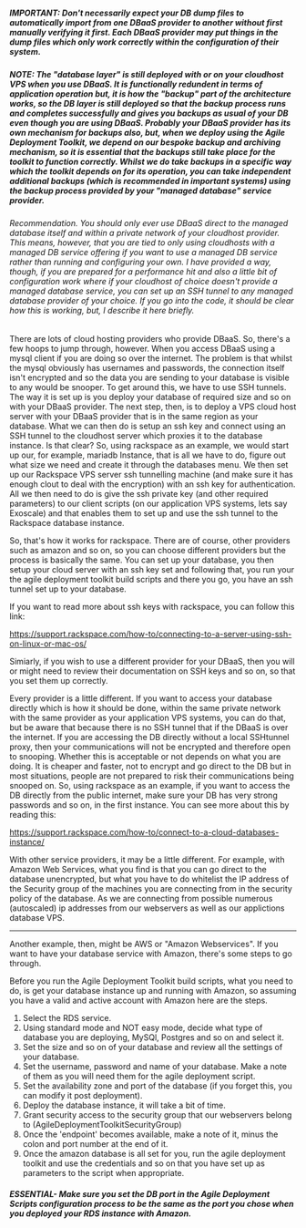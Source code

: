##### IMPORTANT: Don't necessarily expect your DB dump files to automatically import from one DBaaS provider to another without first manually verifying it first. Each DBaaS provider may put things in the dump files which only work correctly within the configuration of their system. 

##### NOTE: The "database layer" is still deployed with or on your cloudhost VPS when you use DBaaS. It is functionally redundent in terms of application operation but, it is how the "backup" part of the architecture works, so the DB layer is still deployed so that the backup process runs and completes successfully and gives you backups as usual of your DB even though you are using DBaaS. Probably your DBaaS provider has its own mechanism for backups also, but, when we deploy using the Agile Deployment Toolkit, we depend on our bespoke backup and archiving mechanism, so it is essential that the backups still take place for the toolkit to function correctly. Whilst we do take backups in a specific way which the toolkit depends on for its operation, you can take independent additional backups (which is recommended in important systems) using the backup process provided by your "managed database" service provider.  

###### Recommendation. You should only ever use DBaaS direct to the managed database itself and within a private network of your cloudhost provider. This means, however, that you are tied to only using cloudhosts with a managed DB service offering if you want to use a managed DB service rather than running and configuring your own. I have provided a way, though, if you are prepared for a performance hit and also a little bit of configuration work where if your cloudhost of choice doesn't provide a managed database service, you can set up an SSH tunnel to any managed database provider of your choice. If you go into the code, it should be clear how this is working, but, I describe it here briefly.

There are lots of cloud hosting providers who provide DBaaS. So, there's a few hoops to jump through, however. When you access DBaaS using a mysql client if you are doing so over the internet. The problem is that whilst the mysql obviously has usernames and passwords, the connection itself isn't encrypted and so the data you are sending to your database is visible to any would be snooper. To get around this, we have to use SSH tunnels. The way it is set up is you deploy your database of required size and so  on with your DBaaS provider. The next step, then, is to deploy a VPS cloud host server with your DBaaS provider that is in the
same region as your database. What we can then do is setup an ssh key and connect using an SSH tunnel to the cloudhost server which proxies it to the database instance. Is that clear? So, using rackspace as an example, we would start up our, for example, mariadb Instance, that is all we have to do, figure out what size we need and create it through the databases menu. We then set up our Rackspace VPS server ssh tunnelling machine (and make sure it has enough clout to deal with the encryption) with an ssh key for authentication. All we then need to do is give the ssh private key (and other required parameters) to our client scripts (on our application VPS systems, lets say Exoscale) and that enables them to set up and use the ssh tunnel to the Rackspace database instance.

So, that's how it works for rackspace. There are of course, other providers such as amazon and so on, so you can choose different providers but the process is basically the same. You can set up your database, you then setup your cloud server with an ssh key set and following that, you run your the agile deployment toolkit build scripts and there you go, you have an ssh tunnel set up to your database.

If you want to read more about ssh keys with rackspace, you can follow this link:

https://support.rackspace.com/how-to/connecting-to-a-server-using-ssh-on-linux-or-mac-os/

Simiarly, if you wish to use a different provider for your DBaaS, then you will or might need to review their documentation on SSH keys and so on, so that you set them up correctly. 

Every provider is a little different. If you want to access your database directly which is how it should be done, within the same private network with the same provider as your application VPS systems, you can do that, but be aware that because there is no SSH tunnel that if the DBaaS is over the internet. If you are accessing the DB directly without a local SSHtunnel proxy, then your communications will not be encrypted and therefore open to snooping. Whether this is acceptable or not depends on what you are doing. It is cheaper and faster, not to encrypt and go direct to the DB but in most situations, people are not prepared to risk their communications being snooped on. So, using rackspace as an example, if you want to access the DB directly from the public internet, make sure your DB has very strong passwords and so on, in the first instance. You can see more about this by reading this:

https://support.rackspace.com/how-to/connect-to-a-cloud-databases-instance/

With other service providers, it may be a little different. For example, with Amazon Web Services, what you find is that you can go direct to the database unencrypted, but what you have to do whitelist the IP address of the Security group of the machines you are connecting from in the security policy of the database. As we are connecting from possible numerous (autoscaled) ip addresses from our webservers as well as our applictions database VPS.

---------------------------------------------------------------------------------------------------------------------------------

Another example, then, might be AWS or "Amazon Webservices". If you want to have your database service with Amazon, there's some steps to go through.

Before you run the Agile Deployment Toolkit build scripts, what you need to do, is get your database instance up and running with Amazon, so assuming you have a valid and active account with Amazon here are the steps.

1) Select the RDS service.
2) Using standard mode and NOT easy mode, decide what type of database you are deploying, MySQl, Postgres and so on and select it.
3) Set the size and so on of your database and review all the settings of your database.
4) Set the username, password and name of your database. Make a note of them as you will need them for the agile deployment script.
5) Set the availability zone and port of the database (if you forget this, you can modify it post deployment). 
6) Deploy the database instance, it will take a bit of time.
7) Grant security access to the security group that our webservers belong to (AgileDeploymentToolkitSecurityGroup)
8) Once the 'endpoint' becomes available, make a note of it, minus the colon and port number at the end of it.
9) Once the amazon database is all set for you, run the agile deployment toolkit and use the credentials and so on that you have set up as parameters to the script when appropriate.

##### ESSENTIAL- Make sure you set the DB port in the Agile Deployment Scripts configuration process to be the same as the port you chose when you deployed your RDS instance with Amazon. 



